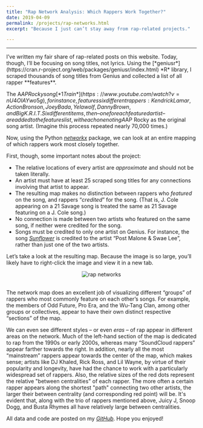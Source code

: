 ```yaml
---
title: "Rap Network Analysis: Which Rappers Work Together?"
date: 2019-04-09
permalink: /projects/rap-networks.html
excerpt: "Because I just can’t stay away from rap-related projects."

---
```

<hr>
I’ve written my fair share of rap-related posts on this website. Today, though, I’ll be focusing on song titles, not lyrics. Using the [*geniusr*](https://cran.r-project.org/web/packages/geniusr/index.html) *R* library, I scraped thousands of song titles from Genius and collected a list of all rapper **features**.

The A$AP Rocky song [*1Train*](https://www.youtube.com/watch?v=nU4OIAYwo5g), for instance, features six different rappers: Kendrick Lamar, Action Bronson, Joey Bada$$, Yelawolf, Danny Brown, and Big K.R.I.T. Six different items, then – one for each featured artist – are added to the features list, with each one noting A$AP Rocky as the original song artist. (Imagine this process repeated nearly 70,000 times.)

Now, using the Python [*networkx*](https://networkx.github.io/) package, we can look at an entire mapping of which rappers work most closely together.

First, though, some important notes about the project:

* The relative locations of every artist are *approximate* and should not be taken literally.
* An artist must have at least 25 scraped song titles for any connections involving that artist to appear.
* The resulting map makes no distinction between rappers who *featured* on the song, and rappers “*credited*” for the song. (That is, J. Cole appearing on a 21 Savage song is treated the same as 21 Savage featuring on a J. Cole song.)
* No connection is made between two artists who featured on the same song, if neither were credited for the song.
* Songs must be credited to only one artist on Genius. For instance, the song [*Sunflower*](https://genius.com/Post-malone-and-swae-lee-sunflower-lyrics) is credited to the artist “Post Malone & Swae Lee”, rather than just one of the two artists.

Let’s take a look at the resulting map. Because the image is so large, you’ll likely have to right-click the image and view it in a new tab.

<center><img src="{{ site.url }}{{ site.baseurl }}/images/rap-networks/networks_1x2.png" alt="rap networks"></center><br>

The network map does an excellent job of visualizing different “groups” of rappers who most commonly feature on each other’s songs. For example, the members of Odd Future, Pro Era, and the Wu-Tang Clan, among other groups or collectives, appear to have their own distinct respective “sections” of the map.

We can even see different styles – or even *eras* – of rap appear in different areas on the network. Much of the left-hand section of the map is dedicated to rap from the 1990s or early 2000s, whereas many “SoundCloud rappers” appear farther towards the right. In addition, nearly all the most “mainstream” rappers appear towards the center of the map, which makes sense; artists like DJ Khaled, Rick Ross, and Lil Wayne, by virtue of their popularity and longevity, have had the chance to work with a particularly widespread set of rappers. Also, the relative sizes of the red dots represent the relative "between centralities" of each rapper. The more often a certain rapper appears along the shortest "path" connecting two other artists, the larger their between centrality (and corresponding red point) will be. It's evident that, along with the trio of rappers mentioned above, Juicy J, Snoop Dogg, and Busta Rhymes all have relatively large between centralities.

All data and code are posted on my [*GitHub*](https://github.com/saisenberg/rap-networks). Hope you enjoyed!
